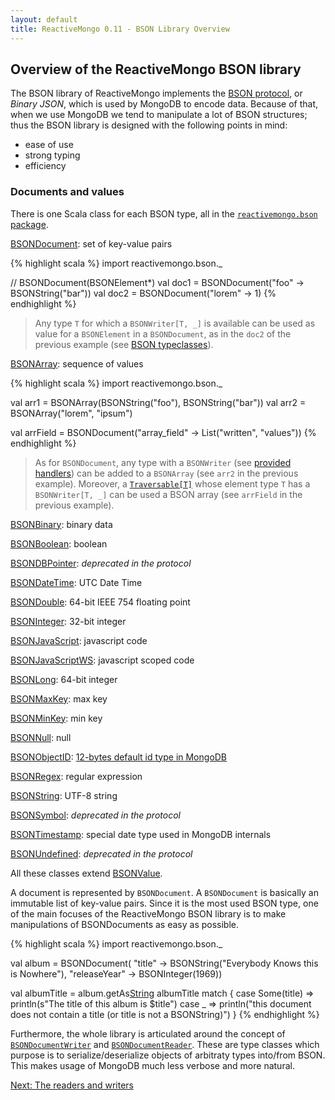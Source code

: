 ```yaml
---
layout: default
title: ReactiveMongo 0.11 - BSON Library Overview
---
```


## Overview of the ReactiveMongo BSON library

The BSON library of ReactiveMongo implements the [BSON protocol](http://bsonspec.org), or _Binary JSON_, which is used by MongoDB to encode data. Because of that, when we use MongoDB we tend to manipulate a lot of BSON structures; thus the BSON library is designed with the following points in mind:

- ease of use
- strong typing
- efficiency

### Documents and values

There is one Scala class for each BSON type, all in the [`reactivemongo.bson` package](../../api/reactivemongo/bson/package.html).

[BSONDocument](../../api/reactivemongo/bson/BSONDocument.html): set of key-value pairs

{% highlight scala %}
import reactivemongo.bson._

// BSONDocument(BSONElement*)
val doc1 = BSONDocument("foo" -> BSONString("bar"))
val doc2 = BSONDocument("lorem" -> 1)
{% endhighlight %}

> Any type `T` for which a `BSONWriter[T, _]` is available can be used as value for a `BSONElement` in a `BSONDocument`, as in the `doc2` of the previous example (see [BSON typeclasses](./typeclasses.html)).

[BSONArray](../../api/reactivemongo/bson/BSONArray.html): sequence of values

{% highlight scala %}
import reactivemongo.bson._

val arr1 = BSONArray(BSONString("foo"), BSONString("bar"))
val arr2 = BSONArray("lorem", "ipsum")

val arrField = BSONDocument("array_field" -> List("written", "values"))
{% endhighlight %}

> As for `BSONDocument`, any type with a `BSONWriter` (see [provided handlers](./typeclasses.html#provided-handlers)) can be added to a `BSONArray` (see `arr2` in the previous example).
> Moreover, a [`Traversable[T]`](http://www.scala-lang.org/api/current/index.html#scala.collection.Traversable) whose element type `T` has a `BSONWriter[T, _]` can be used a BSON array (see `arrField` in the previous example).

[BSONBinary](../../api/reactivemongo/bson/BSONBinary.html): binary data

[BSONBoolean](../../api/reactivemongo/bson/BSONBoolean.html): boolean

[BSONDBPointer](../../api/reactivemongo/bson/BSONDBPointer.html): _deprecated in the protocol_

[BSONDateTime](../../api/reactivemongo/bson/BSONDateTime.html): UTC Date Time

[BSONDouble](../../api/reactivemongo/bson/BSONDouble.html): 64-bit IEEE 754 floating point

[BSONInteger](../../api/reactivemongo/bson/BSONInteger.html): 32-bit integer

[BSONJavaScript](../../api/reactivemongo/bson/BSONJavaScript.html): javascript code

[BSONJavaScriptWS](../../api/reactivemongo/bson/BSONJavaScriptWS.html): javascript scoped code

[BSONLong](../../api/reactivemongo/bson/BSONLong.html): 64-bit integer

[BSONMaxKey](../../api/reactivemongo/bson/BSONMaxKey$.html): max key

[BSONMinKey](../../api/reactivemongo/bson/BSONMinKey$.html): min key

[BSONNull](../../api/reactivemongo/bson/BSONNull$.html): null

[BSONObjectID](../../api/reactivemongo/bson/BSONObjectID.html): [12-bytes default id type in MongoDB](http://docs.mongodb.org/manual/reference/object-id/)

[BSONRegex](../../api/reactivemongo/bson/BSONRegex.html): regular expression

[BSONString](../../api/reactivemongo/bson/BSONString.html): UTF-8 string

[BSONSymbol](../../api/reactivemongo/bson/BSONSymbol.html): _deprecated in the protocol_

[BSONTimestamp](../../api/reactivemongo/bson/BSONTimestamp.html): special date type used in MongoDB internals

[BSONUndefined](../../api/reactivemongo/bson/BSONUndefined$.html): _deprecated in the protocol_

All these classes extend [BSONValue](../../api/reactivemongo/bson/BSONValue.html).

A document is represented by `BSONDocument`. A `BSONDocument` is basically an immutable list of key-value pairs. Since it is the most used BSON type, one of the main focuses of the ReactiveMongo BSON library is to make manipulations of BSONDocuments as easy as possible.

{% highlight scala %}
import reactivemongo.bson._

val album = BSONDocument(
  "title" -> BSONString("Everybody Knows this is Nowhere"),
  "releaseYear" -> BSONInteger(1969))

val albumTitle = album.getAs[String]("title")
albumTitle match {
  case Some(title) => println(s"The title of this album is $title")
  case _           => println("this document does not contain a title (or title is not a BSONString)")
}
{% endhighlight %}

Furthermore, the whole library is articulated around the concept of [`BSONDocumentWriter`](../../api/reactivemongo/bson/BSONDocumentWriter.html) and [`BSONDocumentReader`](../../api/reactivemongo/bson/BSONDocumentReader.html).
These are type classes which purpose is to serialize/deserialize objects of arbitraty types into/from BSON. This makes usage of MongoDB much less verbose and more natural.

[Next: The readers and writers](typeclasses.html)